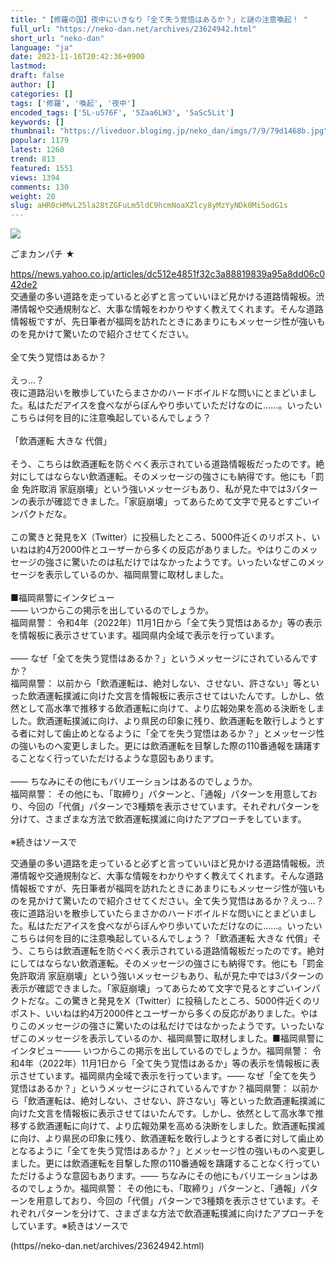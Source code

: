 ```yaml
---
title: "【修羅の国】夜中にいきなり「全て失う覚悟はあるか？」と謎の注意喚起！ "
full_url: "https://neko-dan.net/archives/23624942.html"
short_url: "neko-dan"
language: "ja"
date: 2023-11-16T20:42:36+0900
lastmod: 
draft: false
author: []
categories: []
tags: ['修羅', '喚起', '夜中']
encoded_tags: ['5L-u576F', '5Zaa6LW3', '5aSc5Lit']
keywords: []
thumbnail: "https://livedoor.blogimg.jp/neko_dan/imgs/7/9/79d1468b.jpg"
popular: 1179
latest: 1260
trend: 813
featured: 1551
views: 1394
comments: 130
weight: 20
slug: aHR0cHMvL25la28tZGFuLm5ldC9hcmNoaXZlcy8yMzYyNDk0Mi5odG1s
---
```


![](https://livedoor.blogimg.jp/neko_dan/imgs/7/9/79d1468b.jpg)

<div><p>ごまカンパチ ★ </p><a target='_blank' href='https//news.yahoo.co.jp/articles/dc512e4851f32c3a88819839a95a8dd06c042de2'>https//news.yahoo.co.jp/articles/dc512e4851f32c3a88819839a95a8dd06c042de2</a> <br> 交通量の多い道路を走っていると必ずと言っていいほど見かける道路情報板。渋滞情報や交通規制など、大事な情報をわかりやすく教えてくれます。そんな道路情報板ですが、先日筆者が福岡を訪れたときにあまりにもメッセージ性が強いものを見かけて驚いたので紹介させてください。 <br> <br> 全て失う覚悟はあるか？ <br> <br> えっ…？ <br> 夜に道路沿いを散歩していたらまさかのハードボイルドな問いにとまどいました。私はただアイスを食べながらぼんやり歩いていただけなのに……。いったいこちらは何を目的に注意喚起しているんでしょう？ <br> <br> 「飲酒運転 大きな 代償」 <br> <br> そう、こちらは飲酒運転を防ぐべく表示されている道路情報板だったのです。絶対にしてはならない飲酒運転。そのメッセージの強さにも納得です。他にも「罰金 免許取消 家庭崩壊」という強いメッセージもあり、私が見た中では3パターンの表示が確認できました。「家庭崩壊」ってあらためて文字で見るとすごいインパクトだな。 <br> <br> この驚きと発見をX（Twitter）に投稿したところ、5000件近くのリポスト、いいねは約4万2000件とユーザーから多くの反応がありました。やはりこのメッセージの強さに驚いたのは私だけではなかったようです。いったいなぜこのメッセージを表示しているのか、福岡県警に取材しました。 <br> <br> ■福岡県警にインタビュー <br> ―― いつからこの掲示を出しているのでしょうか。 <br> 福岡県警： 令和4年（2022年）11月1日から「全て失う覚悟はあるか」等の表示を情報板に表示させています。福岡県内全域で表示を行っています。 <br> <br> ―― なぜ「全てを失う覚悟はあるか？」というメッセージにされているんですか？ <br> 福岡県警： 以前から「飲酒運転は、絶対しない、させない、許さない」等といった飲酒運転撲滅に向けた文言を情報板に表示させてはいたんです。しかし、依然として高水準で推移する飲酒運転に向けて、より広報効果を高める決断をしました。飲酒運転撲滅に向け、より県民の印象に残り、飲酒運転を敢行しようとする者に対して歯止めとなるように「全てを失う覚悟はあるか？」とメッセージ性の強いものへ変更しました。更には飲酒運転を目撃した際の110番通報を躊躇することなく行っていただけるような意図もあります。 <br> <br> ―― ちなみにその他にもバリエーションはあるのでしょうか。 <br> 福岡県警： その他にも、「取締り」パターンと、「通報」パターンを用意しており、今回の「代償」パターンで3種類を表示させています。それぞれパターンを分けて、さまざまな方法で飲酒運転撲滅に向けたアプローチをしています。 <br> <br> ※続きはソースで <br><p>交通量の多い道路を走っていると必ずと言っていいほど見かける道路情報板。渋滞情報や交通規制など、大事な情報をわかりやすく教えてくれます。そんな道路情報板ですが、先日筆者が福岡を訪れたときにあまりにもメッセージ性が強いものを見かけて驚いたので紹介させてください。全て失う覚悟はあるか？えっ…？夜に道路沿いを散歩していたらまさかのハードボイルドな問いにとまどいました。私はただアイスを食べながらぼんやり歩いていただけなのに……。いったいこちらは何を目的に注意喚起しているんでしょう？「飲酒運転 大きな 代償」そう、こちらは飲酒運転を防ぐべく表示されている道路情報板だったのです。絶対にしてはならない飲酒運転。そのメッセージの強さにも納得です。他にも「罰金 免許取消 家庭崩壊」という強いメッセージもあり、私が見た中では3パターンの表示が確認できました。「家庭崩壊」ってあらためて文字で見るとすごいインパクトだな。この驚きと発見をX（Twitter）に投稿したところ、5000件近くのリポスト、いいねは約4万2000件とユーザーから多くの反応がありました。やはりこのメッセージの強さに驚いたのは私だけではなかったようです。いったいなぜこのメッセージを表示しているのか、福岡県警に取材しました。■福岡県警にインタビュー―― いつからこの掲示を出しているのでしょうか。福岡県警： 令和4年（2022年）11月1日から「全て失う覚悟はあるか」等の表示を情報板に表示させています。福岡県内全域で表示を行っています。―― なぜ「全てを失う覚悟はあるか？」というメッセージにされているんですか？福岡県警： 以前から「飲酒運転は、絶対しない、させない、許さない」等といった飲酒運転撲滅に向けた文言を情報板に表示させてはいたんです。しかし、依然として高水準で推移する飲酒運転に向けて、より広報効果を高める決断をしました。飲酒運転撲滅に向け、より県民の印象に残り、飲酒運転を敢行しようとする者に対して歯止めとなるように「全てを失う覚悟はあるか？」とメッセージ性の強いものへ変更しました。更には飲酒運転を目撃した際の110番通報を躊躇することなく行っていただけるような意図もあります。―― ちなみにその他にもバリエーションはあるのでしょうか。福岡県警： その他にも、「取締り」パターンと、「通報」パターンを用意しており、今回の「代償」パターンで3種類を表示させています。それぞれパターンを分けて、さまざまな方法で飲酒運転撲滅に向けたアプローチをしています。※続きはソースで</p></div>

(https//neko-dan.net/archives/23624942.html)
